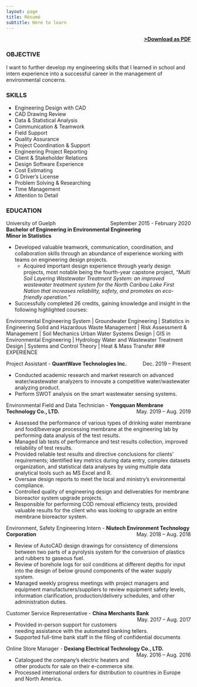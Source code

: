 ```yaml
---
layout: page
title: Résumé
subtitle: Here to learn
---
```


<span style="float: right; "><a href="https://github.com/bellaliengineering/bellaliengineering.github.io/raw/master/assets/resume.pdf"><strong>>Download as PDF</strong></a></span>
<br>

### OBJECTIVE
I want to further develop my engineering skills that I learned in school and intern experience into a successful career in the management of environmental concerns.

### SKILLS

- Engineering Design with CAD
- CAD Drawing Review
- Data & Statistical Analysis
- Communication & Teamwork
- Field Support
- Quality Assurance
- Project Coordination & Support
- Engineering Project Reporting
- Client & Stakeholder Relations
- Design Software Experience
- Cost Estimating
- G Driver’s License
- Problem Solving & Researching
- Time Management
- Attention to Detail

<!--
### PROJECTS
**Title** - Description - Place <span style="float: right; ">Time span</span>  
Pellentesque euismod odio nec mollis rutrum. Nulla facilisi. In hac habitasse platea dictumst. Etiam facilisis velit velit, id dapibus lacus bibendum nec. Proin euismod tortor non nunc luctus, ut varius mauris tristique.  
-->
<!--
**Title** - Description - Place <span style="float: right; ">Time span</span>  
Pellentesque euismod odio nec mollis rutrum. Nulla facilisi. In hac habitasse platea dictumst. Etiam facilisis velit velit, id dapibus lacus bibendum nec. Proin euismod tortor non nunc luctus, ut varius mauris tristique.  
-->
<!--
**Title** - Description - Place <span style="float: right; ">Time span</span>  
Pellentesque euismod odio nec mollis rutrum. Nulla facilisi. In hac habitasse platea dictumst. Etiam facilisis velit velit, id dapibus lacus bibendum nec. Proin euismod tortor non nunc luctus, ut varius mauris tristique.  
-->

### EDUCATION

University of Guelph <span style="float: right; ">September 2015 - February 2020</span>  
**Bachelor of Engineering in Environmental Engineering**  
**Minor in Statistics**

- Developed valuable teamwork, communication, coordination, and collaboration skills through an abundance of experience working with teams on engineering design projects.
  - Acquired important design experience through yearly design projects, most notable being the fourth-year capstone project, *“Multi Soil Layering Wastewater Treatment System: an improved wastewater treatment system for the North Caribou Lake First Nation that increases reliability, safety, and promotes an eco-friendly operation.”* 
- Successfully completed 26 credits, gaining knowledge and insight in the following highlighted courses:

<span style="width:100%">
Environmental Engineering System | Groundwater Engineering | Statistics in Engineering
Solid and Hazardous Waste Management | Risk Assessment & Management | Soil Mechanics
Urban Water Systems Design | GIS in Environmental Engineering | Hydrology
Water and Wastewater Treatment Design | Systems and Control Theory | Heat & Mass Transfer
</span>
### EXPERIENCE

Project Assistant - **QuantWave Technologies Inc.** <span style="float: right; ">Dec. 2019 – Present</span>  
- Conducted academic research and market research on advanced water/wastewater analyzers to innovate a competitive water/wastewater analyzing product.
- Perform SWOT analysis on the smart wastewater sensing systems.

Environmental Field and Data Technician - **Yongquan Membrane Technology Co., LTD.** <span style="float: right; ">May. 2019 – Aug. 2019</span>  
- Assessed the performance of various types of drinking water membrane and food/beverage processing
membrane at the engineering lab by performing data analysis of the test results.
- Managed lab tests of performance and test results collection, improved reliability of test results.
- Provided reliable test results and directive conclusions for clients’ requirements; identified key metrics during data entry, complex datasets organization, and statistical data analyses by using multiple data analytical tools such as MS Excel and R.
- Oversaw design reports to meet the local and ministry’s environmental compliance.
- Controlled quality of engineering design and deliverables for membrane bioreactor system upgrade projects.
- Responsible for performing COD removal efficiency tests, provided valuable results for the client who was looking to upgrade an entire membrane bioreactor system.

Environment, Safety Engineering Intern - **Niutech Environment Technology Corporation** <span style="float: right; ">May. 2018 – Aug. 2018</span>  
- Review of AutoCAD design drawings for consistency of dimensions between two parts of a pyrolysis system for the conversion of plastics and rubbers to gaseous fuel.
- Review of borehole logs for soil conditions at different depths for input into the design of below ground components of the water supply system.
- Managed weekly progress meetings with project managers and equipment manufacturers/suppliers to review equipment safety levels, information clarification, production/delivery schedules, and other administration duties.

Customer Service Representative - **China Merchants Bank** <span style="float: right; ">May. 2017 – Aug. 2017</span>  
- Provided in-person support for customers needing assistance with the automated banking tellers.
- Supported full-time bank staff in the filing of confidential documents 

Online Store Manager - **Dexiang Electrical Technology Co., LTD.** <span style="float: right; ">May. 2016 – Aug. 2016</span>  
- Catalogued the company’s electric heaters and other products for sale on their e-commerce site.
- Processed international orders for distribution to countries in Europe and North America.

<!--
### RECOGNITION & INTERESTS
- Etiam luctus ante quis est dictum faucibus.
- Etiam luctus ante quis est dictum faucibus.
- Etiam luctus ante quis est dictum faucibus.
- Etiam luctus ante quis est dictum faucibus.
- Etiam luctus ante quis est dictum faucibus.
- Etiam luctus ante quis est dictum faucibus.
-->
